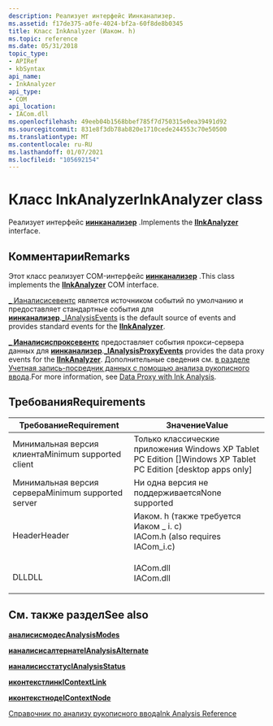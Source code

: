 ```yaml
---
description: Реализует интерфейс Иинканализер.
ms.assetid: f17de375-a0fe-4024-bf2a-60f8de8b0345
title: Класс InkAnalyzer (Иаком. h)
ms.topic: reference
ms.date: 05/31/2018
topic_type:
- APIRef
- kbSyntax
api_name:
- InkAnalyzer
api_type:
- COM
api_location:
- IACom.dll
ms.openlocfilehash: 49eeb04b1568bbef785f7d750315e0ea39491d92
ms.sourcegitcommit: 831e8f3db78ab820e1710cede244553c70e50500
ms.translationtype: MT
ms.contentlocale: ru-RU
ms.lasthandoff: 01/07/2021
ms.locfileid: "105692154"
---
```

# <a name="inkanalyzer-class"></a><span data-ttu-id="3abc1-103">Класс InkAnalyzer</span><span class="sxs-lookup"><span data-stu-id="3abc1-103">InkAnalyzer class</span></span>

<span data-ttu-id="3abc1-104">Реализует интерфейс [**иинканализер**](iinkanalyzer.md) .</span><span class="sxs-lookup"><span data-stu-id="3abc1-104">Implements the [**IInkAnalyzer**](iinkanalyzer.md) interface.</span></span>

## <a name="remarks"></a><span data-ttu-id="3abc1-105">Комментарии</span><span class="sxs-lookup"><span data-stu-id="3abc1-105">Remarks</span></span>

<span data-ttu-id="3abc1-106">Этот класс реализует COM-интерфейс [**иинканализер**](iinkanalyzer.md) .</span><span class="sxs-lookup"><span data-stu-id="3abc1-106">This class implements the [**IInkAnalyzer**](iinkanalyzer.md) COM interface.</span></span>

<span data-ttu-id="3abc1-107">[ \_ Ианалисисевентс](-ianalysisevents.md) является источником событий по умолчанию и предоставляет стандартные события для [**иинканализер**](iinkanalyzer.md).</span><span class="sxs-lookup"><span data-stu-id="3abc1-107">[\_IAnalysisEvents](-ianalysisevents.md) is the default source of events and provides standard events for the [**IInkAnalyzer**](iinkanalyzer.md).</span></span>

<span data-ttu-id="3abc1-108">[**\_ Ианалисиспроксевентс**](-ianalysisproxyevents.md) предоставляет события прокси-сервера данных для [**иинканализер**](iinkanalyzer.md).</span><span class="sxs-lookup"><span data-stu-id="3abc1-108">[**\_IAnalysisProxyEvents**](-ianalysisproxyevents.md) provides the data proxy events for the [**IInkAnalyzer**](iinkanalyzer.md).</span></span> <span data-ttu-id="3abc1-109">Дополнительные сведения см. [в разделе Учетная запись-посредник данных с помощью анализа рукописного ввода](data-proxy-with-ink-analysis.md).</span><span class="sxs-lookup"><span data-stu-id="3abc1-109">For more information, see [Data Proxy with Ink Analysis](data-proxy-with-ink-analysis.md).</span></span>

## <a name="requirements"></a><span data-ttu-id="3abc1-110">Требования</span><span class="sxs-lookup"><span data-stu-id="3abc1-110">Requirements</span></span>



| <span data-ttu-id="3abc1-111">Требование</span><span class="sxs-lookup"><span data-stu-id="3abc1-111">Requirement</span></span> | <span data-ttu-id="3abc1-112">Значение</span><span class="sxs-lookup"><span data-stu-id="3abc1-112">Value</span></span> |
|-------------------------------------|---------------------------------------------------------------------------------------------------------------|
| <span data-ttu-id="3abc1-113">Минимальная версия клиента</span><span class="sxs-lookup"><span data-stu-id="3abc1-113">Minimum supported client</span></span><br/> | <span data-ttu-id="3abc1-114">Только классические приложения Windows XP Tablet PC Edition \[\]</span><span class="sxs-lookup"><span data-stu-id="3abc1-114">Windows XP Tablet PC Edition \[desktop apps only\]</span></span><br/>                                                 |
| <span data-ttu-id="3abc1-115">Минимальная версия сервера</span><span class="sxs-lookup"><span data-stu-id="3abc1-115">Minimum supported server</span></span><br/> | <span data-ttu-id="3abc1-116">Ни одна версия не поддерживается</span><span class="sxs-lookup"><span data-stu-id="3abc1-116">None supported</span></span><br/>                                                                                     |
| <span data-ttu-id="3abc1-117">Header</span><span class="sxs-lookup"><span data-stu-id="3abc1-117">Header</span></span><br/>                   | <dl> <span data-ttu-id="3abc1-118"><dt>Иаком. h (также требуется Иаком \_ i. c)</dt></span><span class="sxs-lookup"><span data-stu-id="3abc1-118"><dt>IACom.h (also requires IACom\_i.c)</dt></span></span> </dl> |
| <span data-ttu-id="3abc1-119">DLL</span><span class="sxs-lookup"><span data-stu-id="3abc1-119">DLL</span></span><br/>                      | <dl> <span data-ttu-id="3abc1-120"><dt>IACom.dll</dt></span><span class="sxs-lookup"><span data-stu-id="3abc1-120"><dt>IACom.dll</dt></span></span> </dl>                          |



## <a name="see-also"></a><span data-ttu-id="3abc1-121">См. также раздел</span><span class="sxs-lookup"><span data-stu-id="3abc1-121">See also</span></span>

<dl> <dt>

[<span data-ttu-id="3abc1-122">**аналисисмодес**</span><span class="sxs-lookup"><span data-stu-id="3abc1-122">**AnalysisModes**</span></span>](analysismodes.md)
</dt> <dt>

[<span data-ttu-id="3abc1-123">**ианалисисалтернате**</span><span class="sxs-lookup"><span data-stu-id="3abc1-123">**IAnalysisAlternate**</span></span>](ianalysisalternate.md)
</dt> <dt>

[<span data-ttu-id="3abc1-124">**ианалисисстатус**</span><span class="sxs-lookup"><span data-stu-id="3abc1-124">**IAnalysisStatus**</span></span>](ianalysisstatus.md)
</dt> <dt>

[<span data-ttu-id="3abc1-125">**иконтекстлинк**</span><span class="sxs-lookup"><span data-stu-id="3abc1-125">**IContextLink**</span></span>](icontextlink.md)
</dt> <dt>

[<span data-ttu-id="3abc1-126">**иконтекстноде**</span><span class="sxs-lookup"><span data-stu-id="3abc1-126">**IContextNode**</span></span>](icontextnode.md)
</dt> <dt>

[<span data-ttu-id="3abc1-127">Справочник по анализу рукописного ввода</span><span class="sxs-lookup"><span data-stu-id="3abc1-127">Ink Analysis Reference</span></span>](ink-analysis-reference.md)
</dt> </dl>

 

 




